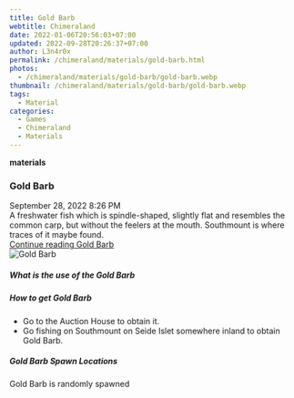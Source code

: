```yaml
---
title: Gold Barb
webtitle: Chimeraland
date: 2022-01-06T20:56:03+07:00
updated: 2022-09-28T20:26:37+07:00
author: L3n4r0x
permalink: /chimeraland/materials/gold-barb.html
photos:
  - /chimeraland/materials/gold-barb/gold-barb.webp
thumbnail: /chimeraland/materials/gold-barb/gold-barb.webp
tags:
  - Material
categories:
  - Games
  - Chimeraland
  - Materials
---
```


<section id="bootstrap-wrapper">
  <link
    rel="stylesheet"
    href="https://cdn.statically.io/gh/dimaslanjaka/Web-Manajemen/40ac3225/css/bootstrap-4.5-wrapper.css"
  />
  <div
    class="row g-0 border rounded overflow-hidden flex-md-row mb-4 shadow-sm position-relative"
  >
    <div class="col p-4 d-flex flex-column position-static">
      <strong class="d-inline-block mb-2 text-success">materials</strong>
      <h3 class="mb-0">Gold Barb</h3>
      <div class="mb-1 text-muted">September 28, 2022 8:26 PM</div>
      <div class="mb-2 border p-1">
        A freshwater fish which is spindle-shaped, slightly flat and resembles
        the common carp, but without the feelers at the mouth. Southmount is
        where traces of it maybe found.
      </div>
      <a href="#" class="stretched-link d-none">Continue reading Gold Barb</a>
    </div>
    <div class="col-auto d-none d-lg-block">
      <img
        src="/chimeraland/materials/gold-barb/gold-barb.webp"
        alt="Gold Barb"
      />
    </div>
  </div>
  <div class="row">
    <div class="col-lg-6 col-12 mb-2">
      <div class="card">
        <div class="card-body">
          <h5 class="card-title">What is the use of the Gold Barb</h5>
          <div class="card-text"><ul></ul></div>
        </div>
      </div>
    </div>
    <div class="col-lg-6 col-12 mb-2">
      <div class="card">
        <div class="card-body">
          <h5 class="card-title">How to get Gold Barb</h5>
          <div class="card-text">
            <ul>
              <li>Go to the Auction House to obtain it.</li>
              <li>
                Go fishing on Southmount on Seide Islet somewhere inland to
                obtain Gold Barb.
              </li>
            </ul>
          </div>
        </div>
      </div>
    </div>
    <div class="col-12 mb-2">
      <h5>Gold Barb Spawn Locations</h5>
      <p>Gold Barb is randomly spawned</p>
    </div>
  </div>
</section>